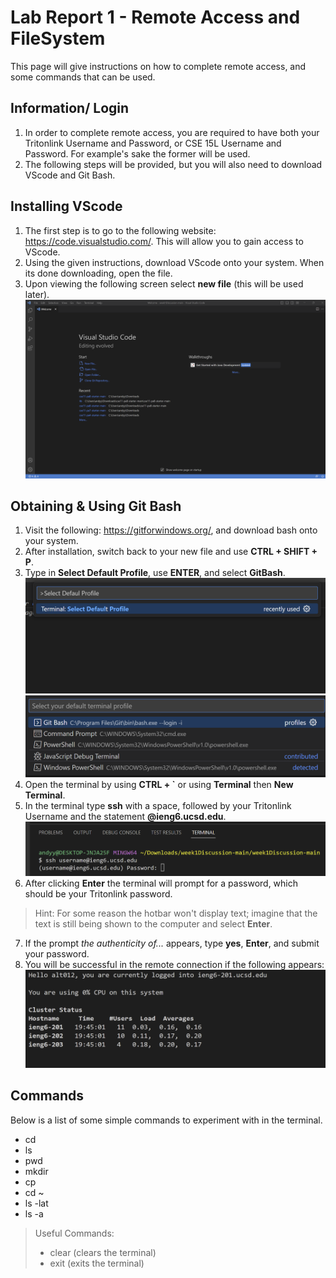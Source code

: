 # Lab Report 1 - Remote Access and FileSystem

This page will give instructions on how to complete remote access, and some commands that can be used.

## Information/ Login
1. In order to complete remote access, you are required to have both your Tritonlink Username and Password, or CSE 15L Username and Password. For example's sake the former will be used.
2. The following steps will be provided, but you will also need to download VScode and Git Bash.

## Installing VScode
1. The first step is to go to the following website: https://code.visualstudio.com/. This will allow you to gain access to VScode.
2. Using the given instructions, download VScode onto your system. When its done downloading, open the file.
3. Upon viewing the following screen select **new file** (this will be used later).
![Image](vscodescreenshot.png)

## Obtaining & Using Git Bash
1. Visit the following: https://gitforwindows.org/, and download bash onto your system.
2. After installation, switch back to your new file and use **CTRL + SHIFT + P**.
3. Type in **Select Default Profile**, use **ENTER**, and select **GitBash**.
![Image](selectdefaulprofile.png)
![Image](gitbash.png)
4. Open the terminal by using **CTRL + `** or using **Terminal** then **New Terminal**.
5. In the terminal type **ssh** with a space, followed by your Tritonlink Username and the statement **@ieng6.ucsd.edu**.
![Image](terminal.png)
6. After clicking **Enter** the terminal will prompt for a password, which should be your Tritonlink password.
>Hint: For some reason the hotbar won't display text; imagine that the text is still being shown to the computer and select **Enter**.
7. If the prompt *the authenticity of...* appears, type **yes**, **Enter**, and submit your password.
8. You will be successful in the remote connection if the following appears:
![Image](result.png)


## Commands
Below is a list of some simple commands to experiment with in the terminal.
- cd
- ls
- pwd
- mkdir
- cp
- cd ~
- ls -lat
- ls -a

>Useful Commands:
>- clear (clears the terminal)
>- exit (exits the terminal)
